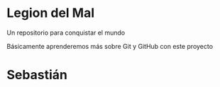 # Legion del Mal
Un repositorio para conquistar el mundo

Básicamente aprenderemos más sobre Git y GitHub con este proyecto


# Sebastián


